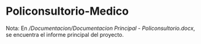 # Policonsultorio-Medico

Nota: En */Documentacion/Documentacion Principal - Policonsultorio.docx*, se encuentra el informe principal del proyecto.
